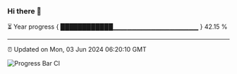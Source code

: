### Hi there 👋

⏳ Year progress { ████████████▁▁▁▁▁▁▁▁▁▁▁▁▁▁▁▁▁▁ } 42.15 %

---

⏰ Updated on Mon, 03 Jun 2024 06:20:10 GMT

![Progress Bar CI](https://github.com/liununu/liununu/workflows/Progress%20Bar%20CI/badge.svg)
